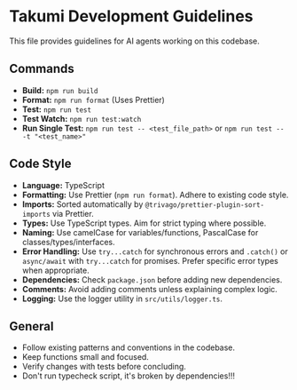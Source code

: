 # Takumi Development Guidelines

This file provides guidelines for AI agents working on this codebase.

## Commands

- **Build:** `npm run build`
- **Format:** `npm run format` (Uses Prettier)
- **Test:** `npm run test`
- **Test Watch:** `npm run test:watch`
- **Run Single Test:** `npm run test -- <test_file_path>` or `npm run test -- -t "<test_name>"`

## Code Style

- **Language:** TypeScript
- **Formatting:** Use Prettier (`npm run format`). Adhere to existing code style.
- **Imports:** Sorted automatically by `@trivago/prettier-plugin-sort-imports` via Prettier.
- **Types:** Use TypeScript types. Aim for strict typing where possible.
- **Naming:** Use camelCase for variables/functions, PascalCase for classes/types/interfaces.
- **Error Handling:** Use `try...catch` for synchronous errors and `.catch()` or `async/await` with `try...catch` for promises. Prefer specific error types when appropriate.
- **Dependencies:** Check `package.json` before adding new dependencies.
- **Comments:** Avoid adding comments unless explaining complex logic.
- **Logging:** Use the logger utility in `src/utils/logger.ts`.

## General

- Follow existing patterns and conventions in the codebase.
- Keep functions small and focused.
- Verify changes with tests before concluding.
- Don't run typecheck script, it's broken by dependencies!!!
